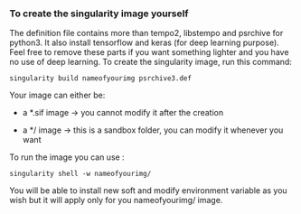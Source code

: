 

### To create the singularity image yourself

The definition file contains more than tempo2, libstempo and psrchive for python3. It also install tensorflow and keras (for deep learning purpose). Feel free to remove these parts if you want something lighter and you have no use of deep learning. To create the singularity image, run this command:

```
singularity build nameofyourimg psrchive3.def
```

Your image can either be: 

- a *.sif image -> you cannot modify it after the creation

- a */ image -> this is a sandbox folder, you can modify it whenever you want

To run the image you can use :

```
singularity shell -w nameofyourimg/
```

You will be able to install new soft and modify environment variable as you wish but it will apply only for you nameofyourimg/ image. 

  

